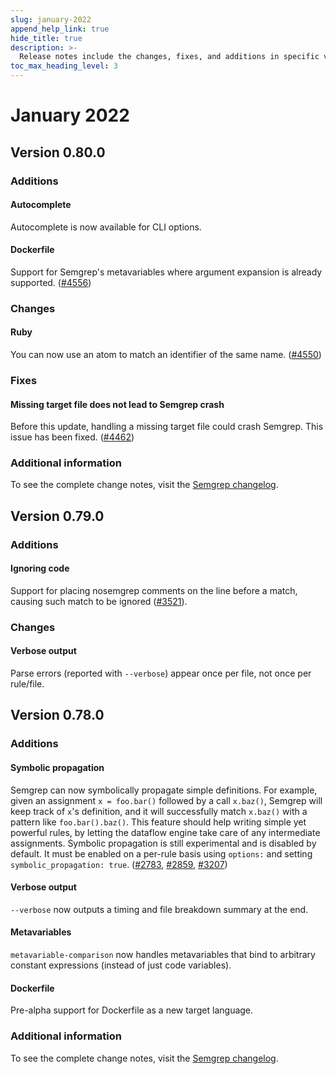 ```yaml
---
slug: january-2022
append_help_link: true
hide_title: true
description: >-
  Release notes include the changes, fixes, and additions in specific versions of Semgrep.
toc_max_heading_level: 3
---
```


# January 2022

## Version 0.80.0

### Additions

#### Autocomplete

Autocomplete is now available for CLI options.

#### Dockerfile

Support for Semgrep's metavariables where argument expansion is already supported. ([#4556](https://github.com/returntocorp/semgrep/pull/4556))

### Changes

#### Ruby

You can now use an atom to match an identifier of the same name. ([#4550](https://github.com/returntocorp/semgrep/issues/4550))

### Fixes

#### Missing target file does not lead to Semgrep crash

Before this update, handling a missing target file could crash Semgrep. This issue has been fixed. ([#4462](https://github.com/returntocorp/semgrep/issues/4462))

### Additional information

To see the complete change notes, visit the [Semgrep changelog](https://github.com/returntocorp/semgrep/releases/tag/v0.80.0).

## Version 0.79.0

### Additions

#### Ignoring code

Support for placing nosemgrep comments on the line before a match, causing such match to be ignored ([#3521](https://github.com/returntocorp/semgrep/issues/3521)).

### Changes

#### Verbose output

Parse errors (reported with `--verbose`) appear once per file, not once per rule/file.
## Version 0.78.0

### Additions

#### Symbolic propagation

Semgrep can now symbolically propagate simple definitions. For example, given
an assignment `x = foo.bar()` followed by a call `x.baz()`, Semgrep will keep track of `x`'s definition, and it will successfully match `x.baz()` with a pattern like `foo.bar().baz()`. This feature should help writing simple yet powerful rules, by letting the dataflow engine take care of any intermediate assignments. Symbolic propagation is still experimental and is disabled by default. It must be enabled on a per-rule basis using `options:` and setting `symbolic_propagation: true`. ([#2783](https://github.com/returntocorp/semgrep/issues/2783), [#2859](https://github.com/returntocorp/semgrep/issues/2859), [#3207](https://github.com/returntocorp/semgrep/issues/3207))

#### Verbose output

`--verbose` now outputs a timing and file breakdown summary at the end.

#### Metavariables

`metavariable-comparison` now handles metavariables that bind to arbitrary constant expressions (instead of just code variables).

#### Dockerfile

Pre-alpha support for Dockerfile as a new target language.

### Additional information

To see the complete change notes, visit the [Semgrep changelog](https://github.com/returntocorp/semgrep/releases/tag/v0.78.0).
